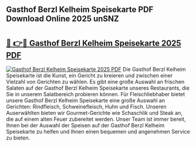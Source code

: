 ## Gasthof Berzl Kelheim Speisekarte PDF Download Online 2025 unSNZ

# <h2><a href="http://gc6fbs.nevu.top/?p=Gasthof+Berzl+Kelheim+Speisekarte">🔗 👉🔴 Gasthof Berzl Kelheim Speisekarte 2025 PDF</a></h2>

[![Gasthof Berzl Kelheim Speisekarte 2025 PDF](https://i.imgur.com/dBaPXMq.png)](http://gc6fbs.nevu.top/?p=Gasthof+Berzl+Kelheim+Speisekarte)
Die Gasthof Berzl Kelheim Speisekarte ist die Kunst, ein Gericht zu kreieren und zwischen einer Vielzahl von Gerichten zu wählen. Es gibt eine große Auswahl an frischen Salaten auf der Gasthof Berzl Kelheim Speisekarte unseres Restaurants, die Sie in unserem Salatbereich probieren können. Für Fleischliebhaber bietet unsere Gasthof Berzl Kelheim Speisekarte eine große Auswahl an Gerichten: Rindfleisch, Schweinefleisch, Huhn und Fisch. Unseren Auserwählten bieten wir Gourmet-Gerichte wie Schaschlik und Steak an, die auf einem alten Feuer zubereitet werden. Unser Team ist immer bereit, Ihnen bei der Auswahl der Speisen auf der Gasthof Berzl Kelheim Speisekarte zu helfen und Ihnen einen bequemen und angenehmen Service zu bieten.
